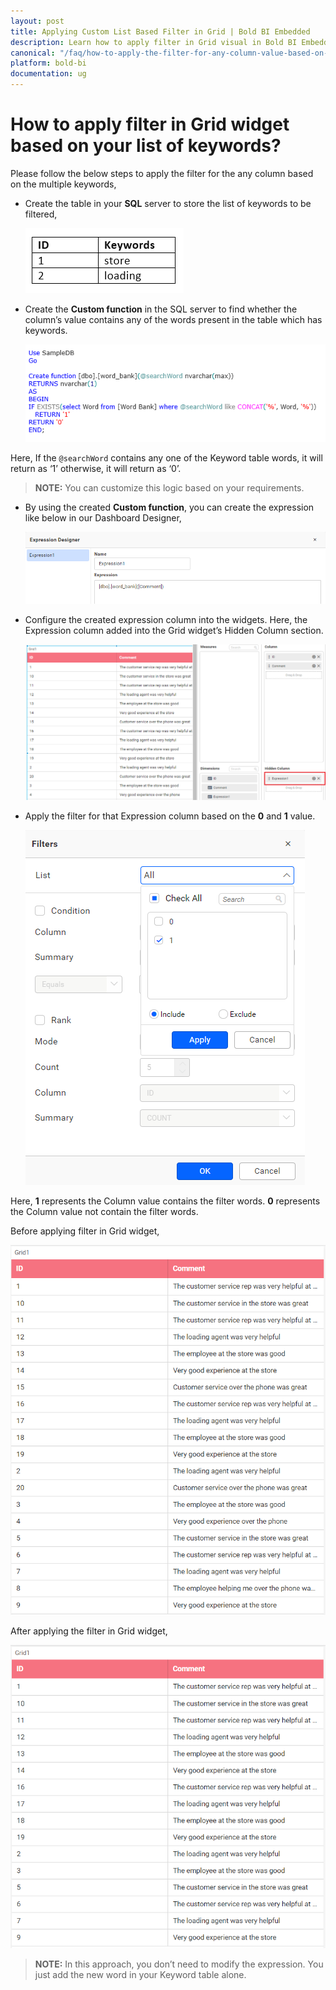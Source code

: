 ```yaml
---
layout: post
title: Applying Custom List Based Filter in Grid | Bold BI Embedded
description: Learn how to apply filter in Grid visual in Bold BI Embedded based on a custom list added as table in SQL Server and custom function used in expression column.
canonical: "/faq/how-to-apply-the-filter-for-any-column-value-based-on-the-multiple-words/"
platform: bold-bi
documentation: ug
---
```


# How to apply filter in Grid widget based on your list of keywords?

Please follow the below steps to apply the filter for the any column based on the multiple keywords,

* Create the table in your **SQL** server to store the list of keywords to be filtered,

   ![Word Bank](/static/assets/faq/images/wordBank.png)

* Create the **Custom function** in the SQL server to find whether the column’s value contains any of the words present in the table which has keywords.

   ![Custom Function](/static/assets/faq/images/customFunction.png) 

Here, If the `@searchWord` contains any one of the Keyword table words, it will
return as ‘1’  otherwise, it will return as ‘0’.

> **NOTE:**  You can customize this logic based on your requirements. 

* By using the created **Custom function**, you can create the expression like below in our Dashboard Designer,

   ![Expression With Custom Fucntion](/static/assets/faq/images/expressionWithCustomFucntion.png) 

* Configure the created expression column into the widgets. Here, the Expression column added into the Grid widget’s Hidden Column section.

   ![Grid with Expression](/static/assets/faq/images/gridwithExpression.png) 

* Apply the filter for that Expression column based on the **0** and **1** value. 

   ![Filter Window](/static/assets/faq/images/filterWindow.png) 

Here, **1** represents the Column value contains the filter words. **0** represents the Column value not contain the filter words. 

Before applying filter in Grid widget,

![Before apply filter](/static/assets/faq/images/before-apply-filter.png)

After applying the filter in Grid widget,

![Before apply filter](/static/assets/faq/images/after-apply-filter.png) 

> **NOTE:**   In this approach, you don’t need to modify the expression. You just add the new word in your Keyword table alone. 


